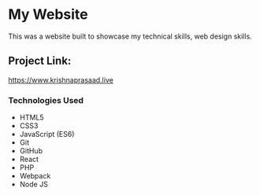 # My Website

This was a website built to showcase my technical skills, web design skills.

## Project Link:

https://www.krishnaprasaad.live

### Technologies Used

- HTML5
- CSS3
- JavaScript (ES6)
- Git
- GitHub
- React
- PHP
- Webpack
- Node JS
